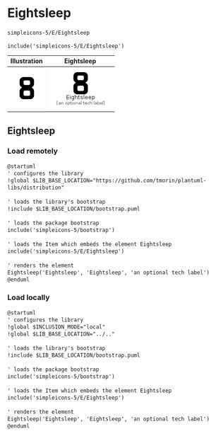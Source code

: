 # Eightsleep


```text
simpleicons-5/E/Eightsleep
```

```text
include('simpleicons-5/E/Eightsleep')
```



| Illustration | Eightsleep |
| :---: | :---: |
| ![illustration for Illustration](../../simpleicons-5/E/Eightsleep.png) | ![illustration for Eightsleep](../../simpleicons-5/E/Eightsleep.Local.png) |




## Eightsleep

### Load remotely
```plantuml
@startuml
' configures the library
!global $LIB_BASE_LOCATION="https://github.com/tmorin/plantuml-libs/distribution"

' loads the library's bootstrap
!include $LIB_BASE_LOCATION/bootstrap.puml

' loads the package bootstrap
include('simpleicons-5/bootstrap')

' loads the Item which embeds the element Eightsleep
include('simpleicons-5/E/Eightsleep')

' renders the element
Eightsleep('Eightsleep', 'Eightsleep', 'an optional tech label')
@enduml
```

### Load locally
```plantuml
@startuml
' configures the library
!global $INCLUSION_MODE="local"
!global $LIB_BASE_LOCATION="../.."

' loads the library's bootstrap
!include $LIB_BASE_LOCATION/bootstrap.puml

' loads the package bootstrap
include('simpleicons-5/bootstrap')

' loads the Item which embeds the element Eightsleep
include('simpleicons-5/E/Eightsleep')

' renders the element
Eightsleep('Eightsleep', 'Eightsleep', 'an optional tech label')
@enduml
```

